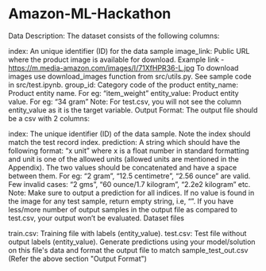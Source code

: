 # Amazon-ML-Hackathon
Data Description: The dataset consists of the following columns:

index: An unique identifier (ID) for the data sample image_link: Public URL where the product image is available for download. Example link - https://m.media-amazon.com/images/I/71XfHPR36-L.jpg To download images use download_images function from src/utils.py. See sample code in src/test.ipynb. group_id: Category code of the product entity_name: Product entity name. For eg: “item_weight” entity_value: Product entity value. For eg: “34 gram” Note: For test.csv, you will not see the column entity_value as it is the target variable. Output Format: The output file should be a csv with 2 columns:

index: The unique identifier (ID) of the data sample. Note the index should match the test record index. prediction: A string which should have the following format: “x unit” where x is a float number in standard formatting and unit is one of the allowed units (allowed units are mentioned in the Appendix). The two values should be concatenated and have a space between them. For eg: “2 gram”, “12.5 centimetre”, “2.56 ounce” are valid. Few invalid cases: “2 gms”, “60 ounce/1.7 kilogram”, “2.2e2 kilogram” etc. Note: Make sure to output a prediction for all indices. If no value is found in the image for any test sample, return empty string, i.e, “”. If you have less/more number of output samples in the output file as compared to test.csv, your output won’t be evaluated. Dataset files

train.csv: Training file with labels (entity_value). 
test.csv: Test file without output labels (entity_value). 
Generate predictions using your model/solution on this file's data and format the output file to match sample_test_out.csv (Refer the above section "Output Format")
